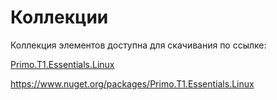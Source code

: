 # Коллекции

Коллекция элементов доступна для скачивания по ссылке:

[Primo.T1.Essentials.Linux](https://www.nuget.org/packages/Primo.T1.Essentials.Linux)

https://www.nuget.org/packages/Primo.T1.Essentials.Linux